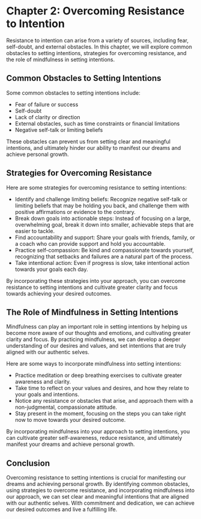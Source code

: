 Chapter 2: Overcoming Resistance to Intention
=============================================

Resistance to intention can arise from a variety of sources, including fear, self-doubt, and external obstacles. In this chapter, we will explore common obstacles to setting intentions, strategies for overcoming resistance, and the role of mindfulness in setting intentions.

Common Obstacles to Setting Intentions
--------------------------------------

Some common obstacles to setting intentions include:

* Fear of failure or success
* Self-doubt
* Lack of clarity or direction
* External obstacles, such as time constraints or financial limitations
* Negative self-talk or limiting beliefs

These obstacles can prevent us from setting clear and meaningful intentions, and ultimately hinder our ability to manifest our dreams and achieve personal growth.

Strategies for Overcoming Resistance
------------------------------------

Here are some strategies for overcoming resistance to setting intentions:

* Identify and challenge limiting beliefs: Recognize negative self-talk or limiting beliefs that may be holding you back, and challenge them with positive affirmations or evidence to the contrary.
* Break down goals into actionable steps: Instead of focusing on a large, overwhelming goal, break it down into smaller, achievable steps that are easier to tackle.
* Find accountability and support: Share your goals with friends, family, or a coach who can provide support and hold you accountable.
* Practice self-compassion: Be kind and compassionate towards yourself, recognizing that setbacks and failures are a natural part of the process.
* Take intentional action: Even if progress is slow, take intentional action towards your goals each day.

By incorporating these strategies into your approach, you can overcome resistance to setting intentions and cultivate greater clarity and focus towards achieving your desired outcomes.

The Role of Mindfulness in Setting Intentions
---------------------------------------------

Mindfulness can play an important role in setting intentions by helping us become more aware of our thoughts and emotions, and cultivating greater clarity and focus. By practicing mindfulness, we can develop a deeper understanding of our desires and values, and set intentions that are truly aligned with our authentic selves.

Here are some ways to incorporate mindfulness into setting intentions:

* Practice meditation or deep breathing exercises to cultivate greater awareness and clarity.
* Take time to reflect on your values and desires, and how they relate to your goals and intentions.
* Notice any resistance or obstacles that arise, and approach them with a non-judgmental, compassionate attitude.
* Stay present in the moment, focusing on the steps you can take right now to move towards your desired outcome.

By incorporating mindfulness into your approach to setting intentions, you can cultivate greater self-awareness, reduce resistance, and ultimately manifest your dreams and achieve personal growth.

Conclusion
--------------------------------------------------------------

Overcoming resistance to setting intentions is crucial for manifesting our dreams and achieving personal growth. By identifying common obstacles, using strategies to overcome resistance, and incorporating mindfulness into our approach, we can set clear and meaningful intentions that are aligned with our authentic selves. With commitment and dedication, we can achieve our desired outcomes and live a fulfilling life.


